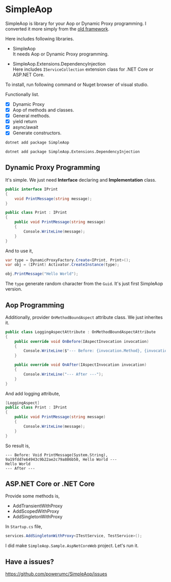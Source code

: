 # SimpleAop

SimpleAop is library for your Aop or Dynamic Proxy programming. I converted it more simply from the [old framework](https://github.com/powerumc/UmcCore/tree/master/Src/Base%20Frameworks/Src/Core/Dynamic/Proxy).

Here includes following libraries.
- SimpleAop  
  It needs Aop or Dynamic Proxy programming.
  
- SimpleAop.Extensions.DependencyInjection  
  Here includes `IServiceCollection` extension class for .NET Core or ASP.NET Core.


To install, run following command or Nuget browser of visual studio.

Functionally list.
- [x] Dynamic Proxy
- [x] Aop of methods and classes.
- [x] General methods.
- [x] yield return
- [x] async/await
- [x] Generate constructors.

```bash
dotnet add package SimpleAop
```

```bash
dotnet add package SimpleAop.Extensions.DependencyInjection
```

## Dynamic Proxy Programming

It's simple. We just need **Interface** declaring and **Implementation** class.

```csharp
public interface IPrint
{
    void PrintMessage(string message);
}

public class Print : IPrint
{
    public void PrintMessage(string message)
    {
        Console.WriteLine(message);
    }
}
```

And to use it,

```csharp
var type = DynamicProxyFactory.Create<IPrint, Print>();
var obj = (IPrint) Activator.CreateInstance(type);

obj.PrintMessage("Hello World");
```

The `type` generate random character from the `Guid`. It's just first SimpleAop version.

## Aop Programming

Additionally, provider `OnMethodBoundAspect` attribute class. We just inherites it.

```csharp
public class LoggingAspectAttribute : OnMethodBoundAspectAttribute
{
    public override void OnBefore(IAspectInvocation invocation)
    {
        Console.WriteLine($"--- Before: {invocation.Method}, {invocation.Object}, {string.Join(",", invocation.Parameters)} ---");
    }

    public override void OnAfter(IAspectInvocation invocation)
    {
        Console.WriteLine("--- After ---");
    }
}
``` 

And add logging attribute,

```csharp
[LoggingAspect]
public class Print : IPrint
{
    public void PrintMessage(string message)
    {
        Console.WriteLine(message);
    }
}
```

So result is,

```
--- Before: Void PrintMessage(System.String), 9a19fdd7e64943c9b22ae2c79a886b50, Hello World ---
Hello World
--- After ---
```

## ASP.NET Core or .NET Core

Provide some methods is,

- AddTransientWithProxy
- AddScopedWithProxy
- AddSingletonWithProxy

In `Startup.cs` file,

```csharp
services.AddSingletonWithProxy<ITestService, TestService>();
```

I did make `SimpleAop.Sample.AspNetCoreWeb` project. Let's run it.


## Have a issues?

https://github.com/powerumc/SimpleAop/issues